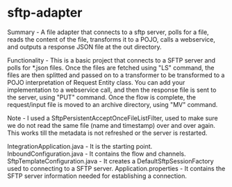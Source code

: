 # sftp-adapter
Summary - 
A file adapter that connects to a sftp server, polls for a file, reads the content of the file, transforms it to a POJO, calls a webservice, and outputs a response JSON file at the out directory.

Functionality - 
This is a basic project that connects to a SFTP server and polls for *.json files. Once the files are fetched using "LS" command, the files are then splitted and passed on to a transformer to be transformed to a POJO interpretation of Request Entity class. You can add your implementation to a webservice call, and then the response file is sent to the server, using "PUT" command. Once the flow is complete, the request/input file is moved to an archive directory, using "MV" command. 

Note -
I used a SftpPersistentAcceptOnceFileListFilter, used to make sure we do not read the same file (name and timestamp) over and over again. This works till the metadata is not refreshed or the server is restarted.

IntegrationApplication.java - It is the starting point.
InboundConfiguration.java - It contains the flow and channels.
SftpTemplateConfiguration.java - It creates a DefaultSftpSessionFactory used to connecting to a SFTP server.
Application.properties - It contains the SFTP server information needed for establishing a connection.
